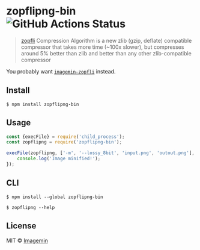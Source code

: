 # zopflipng-bin ![GitHub Actions Status](https://github.com/imagemin/zopflipng-bin/workflows/test/badge.svg?branch=master)


> [zopfli](https://github.com/google/zopfli) Compression Algorithm is a new zlib (gzip, deflate) compatible compressor that takes more time (~100x slower), but compresses around 5% better than zlib and better than any other zlib-compatible compressor

You probably want [`imagemin-zopfli`](https://github.com/imagemin/imagemin-zopfli) instead.


## Install

```
$ npm install zopflipng-bin
```


## Usage

```js
const {execFile} = require('child_process');
const zopflipng = require('zopflipng-bin');

execFile(zopflipng, ['-m', '--lossy_8bit', 'input.png', 'outout.png'], () => {
	console.log('Image minified!');
});
```


## CLI

```
$ npm install --global zopflipng-bin
```

```
$ zopflipng --help
```


## License

MIT © [Imagemin](https://github.com/imagemin)
